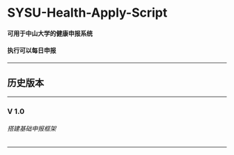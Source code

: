 # SYSU-Health-Apply-Script
#### 可用于中山大学的健康申报系统
#### 执行可以每日申报
---------------------------------
## 历史版本
---------------------------------
### V 1.0
###### 搭建基础申报框架
---------------------------------
